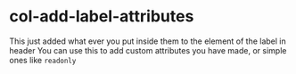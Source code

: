 # col-add-label-attributes

This just added what ever you put inside them to the element of the label in header
You can use this to add custom attributes you have made, or simple ones like ```readonly```